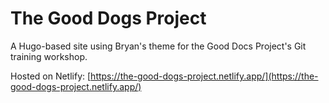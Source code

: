 # The Good Dogs Project

A Hugo-based site using Bryan's theme for the Good Docs Project's Git training workshop.

Hosted on Netlify: [https://the-good-dogs-project.netlify.app/](https://the-good-dogs-project.netlify.app/)
